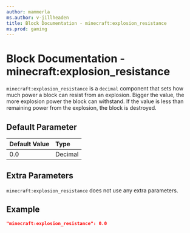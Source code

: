 ```yaml
---
author: mammerla
ms.author: v-jillheaden
title: Block Documentation - minecraft:explosion_resistance
ms.prod: gaming
---
```


# Block Documentation - minecraft:explosion_resistance

`minecraft:explosion_resistance` is a `decimal` component that sets how much power a block can resist from an explosion. Bigger the value, the more explosion power the block can withstand. If the value is less than remaining power from the explosion, the block is destroyed.

## Default Parameter

|Default Value|Type |
|:----|:----|
|0.0| Decimal|

## Extra Parameters

`minecraft:explosion_resistance` does not use any extra parameters.

## Example

```json
"minecraft:explosion_resistance": 0.0
```
